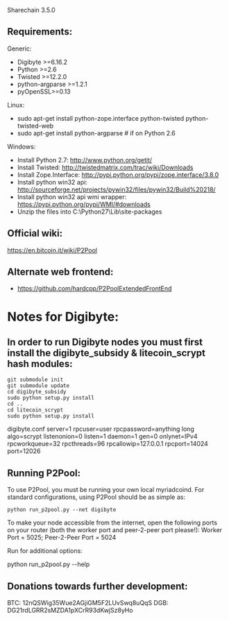 Sharechain 3.5.0 

Requirements:
-------------------------
Generic:
* Digibyte >=6.16.2
* Python >=2.6
* Twisted >=12.2.0
* python-argparse >=1.2.1
* pyOpenSSL>=0.13

Linux:
* sudo apt-get install python-zope.interface python-twisted python-twisted-web
* sudo apt-get install python-argparse # if on Python 2.6

Windows:
* Install Python 2.7: http://www.python.org/getit/
* Install Twisted: http://twistedmatrix.com/trac/wiki/Downloads
* Install Zope.Interface: http://pypi.python.org/pypi/zope.interface/3.8.0
* Install python win32 api: http://sourceforge.net/projects/pywin32/files/pywin32/Build%20218/
* Install python win32 api wmi wrapper: https://pypi.python.org/pypi/WMI/#downloads
* Unzip the files into C:\Python27\Lib\site-packages

Official wiki:
-------------------------
https://en.bitcoin.it/wiki/P2Pool

Alternate web frontend:
-------------------------
* https://github.com/hardcpp/P2PoolExtendedFrontEnd

Notes for Digibyte:
=========================
In order to run Digibyte nodes you must first install the digibyte_subsidy & litecoin_scrypt hash modules:
-------------------------
    git submodule init
    git submodule update
    cd digibyte_subsidy
    sudo python setup.py install
    cd ..
    cd litecoin_scrypt
    sudo python setup.py install
	
digibyte.conf
	server=1
	rpcuser=user
	rpcpassword=anything long
	algo=scrypt
	listenonion=0
	listen=1
	daemon=1
	gen=0
	onlynet=IPv4
	rpcworkqueue=32
	rpcthreads=96
	rpcallowip=127.0.0.1
	rpcport=14024
	port=12026

Running P2Pool:
-------------------------
To use P2Pool, you must be running your own local myriadcoind. For standard configurations, using P2Pool should be as simple as:

    python run_p2pool.py --net digibyte

To make your node accessible from the internet, open the following ports on your router (both the worker port and peer-2-peer port please!): Worker Port = 5025; Peer-2-Peer Port = 5024

Run for additional options:

python run_p2pool.py --help

Donations towards further development:
-------------------------
BTC: 12nQSWig35Wue2AGjiGM5F2LUvSwq8uQqS
DGB: DG21rdLGRR2sMZDA1pXCrR93dKwjSz8yHo
